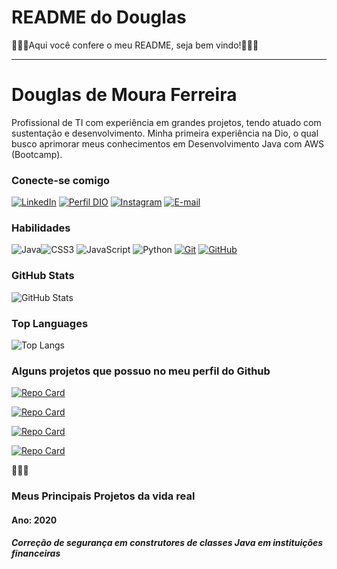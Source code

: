 # README do Douglas

 🚀🚀🚀Aqui você confere o meu README, seja bem vindo!🚀🚀🚀


---

# Douglas de Moura Ferreira
Profissional de TI com experiência em grandes projetos, tendo atuado com sustentação e desenvolvimento.
Minha primeira experiência na Dio, o qual busco aprimorar meus conhecimentos em Desenvolvimento Java com AWS (Bootcamp).

### Conecte-se comigo
[![LinkedIn](https://img.shields.io/badge/-LinkedIn-000?style=for-the-badge&logo=linkedin&logoColor=30A3DC)](https://www.linkedin.com/in/douglasmferreira/)
[![Perfil DIO](https://img.shields.io/badge/-Meu%20Perfil%20na%20DIO-30A3DC?style=for-the-badge)](https://web.dio.me/users/douglasmfe/)
[![Instagram](https://img.shields.io/badge/Instagram-000?style=for-the-badge&logo=instagram)](https://www.instagram.com/douglasmfe/)
[![E-mail](https://img.shields.io/badge/-Email-000?style=for-the-badge&logo=microsoft-outlook&logoColor=E94D5F)](mailto:douglasmfe@gmail.com)

### Habilidades
![Java](https://img.shields.io/badge/Java-000?style=for-the-badge&logo=java)![CSS3](https://img.shields.io/badge/CSS3-000?style=for-the-badge&logo=css3&logoColor=E94D5F)
![JavaScript](https://img.shields.io/badge/JavaScript-000?style=for-the-badge&logo=javascript)
![Python](https://img.shields.io/badge/Python-000?style=for-the-badge&logo=python)
[![Git](https://img.shields.io/badge/Git-000?style=for-the-badge&logo=git&logoColor=E94D5F)](https://git-scm.com/doc) 
[![GitHub](https://img.shields.io/badge/GitHub-000?style=for-the-badge&logo=github&logoColor=30A3DC)](https://docs.github.com/)

### GitHub Stats
![GitHub Stats](https://github-readme-stats.vercel.app/api?username=douglasmfe-lab&theme=transparent&bg_color=000&border_color=30A3DC&show_icons=true&icon_color=30A3DC&title_color=E94D5F&text_color=FFF)


### Top Languages
![Top Langs](https://github-readme-stats-git-masterrstaa-rickstaa.vercel.app/api/top-langs/?username=douglasmfe-lab&bg_color=000&border_color=30A3DC&title_color=E94D5F&text_color=FFF)


### Alguns projetos que possuo no meu perfil do Github
[![Repo Card](https://github-readme-stats.vercel.app/api/pin/?username=douglasmfe-lab&repo=Jogo-de-Xadrez-em-JAVA&bg_color=000&border_color=30A3DC&show_icons=true&icon_color=30A3DC&title_color=E94D5F&text_color=FFF)](https://github.com/douglasmfe-lab/SEUREPOSITORIO)

[![Repo Card](https://github-readme-stats.vercel.app/api/pin/?username=douglasmfe-lab&repo=Projeto-Webservices-SpringBoot-Java11&bg_color=000&border_color=30A3DC&show_icons=true&icon_color=30A3DC&title_color=E94D5F&text_color=FFF)](https://github.com/douglasmfe-lab/Projeto-Webservices-SpringBoot-Java11)

[![Repo Card](https://github-readme-stats.vercel.app/api/pin/?username=douglasmfe-lab&repo=apirest-showproduct&bg_color=000&border_color=30A3DC&show_icons=true&icon_color=30A3DC&title_color=E94D5F&text_color=FFF)](https://github.com/douglasmfe-lab/apirest-showproduct)

[![Repo Card](https://github-readme-stats.vercel.app/api/pin/?username=douglasmfe-lab&repo=Jogo_de_dados_Python&bg_color=000&border_color=30A3DC&show_icons=true&icon_color=30A3DC&title_color=E94D5F&text_color=FFF)](https://github.com/douglasmfe-lab/Jogo_de_dados_Python)


 🚀🚀🚀


### Meus Principais Projetos da vida real

#### Ano: 2020
##### *Correção de segurança em construtores de classes Java em instituições financeiras*

